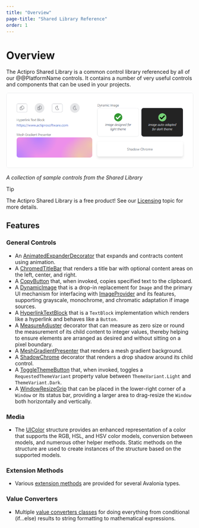 ```yaml
---
title: "Overview"
page-title: "Shared Library Reference"
order: 1
---
```

# Overview

The Actipro Shared Library is a common control library referenced by all of our @@PlatformName controls.  It contains a number of very useful controls and components that can be used in your projects.

![Screenshot](images/overview.png)

*A collection of sample controls from the Shared Library*

> [!TIP]
> The Actipro Shared Library is a free product!  See our [Licensing](../licensing.md) topic for more details.

## Features

### General Controls

- An [AnimatedExpanderDecorator](controls/animated-expander-decorator.md) that expands and contracts content using animation.
- A [ChromedTitleBar](controls/chromed-title-bar.md) that renders a title bar with optional content areas on the left, center, and right.
- A [CopyButton](controls/copy-button.md) that, when invoked, copies specified text to the clipboard.
- A [DynamicImage](controls/dynamic-image.md) that is a drop-in replacement for `Image` and the primary UI mechanism for interfacing with [ImageProvider](../themes/image-provider.md) and its features, supporting grayscale, monochrome, and chromatic adaptation if image sources.
- A [HyperlinkTextBlock](controls/hyperlink-textblock.md) that is a `TextBlock` implementation which renders like a hyperlink and behaves like a `Button`.
- A [MeasureAdjuster](controls/measure-adjuster.md) decorator that can measure as zero size or round the measurement of its child content to integer values, thereby helping to ensure elements are arranged as desired and without sitting on a pixel boundary.
- A [MeshGradientPresenter](controls/mesh-gradient-presenter.md) that renders a mesh gradient background.
- A [ShadowChrome](controls/shadow-chrome.md) decorator that renders a drop shadow around its child control.
- A [ToggleThemeButton](controls/toggle-theme-button.md) that, when invoked, toggles a `RequestedThemeVariant` property value between `ThemeVariant.Light` and `ThemeVariant.Dark`.
- A [WindowResizeGrip](controls/window-resize-grip.md) that can be placed in the lower-right corner of a `Window` or its status bar, providing a larger area to drag-resize the `Window` both horizontally and vertically.

### Media

- The [UIColor](xref:@ActiproUIRoot.Media.UIColor) structure provides an enhanced representation of a color that supports the RGB, HSL, and HSV color models, conversion between models, and numerous other helper methods.  Static methods on the structure are used to create instances of the structure based on the supported models.

### Extension Methods

- Various [extension methods](extension-methods.md) are provided for several Avalonia types.

### Value Converters

- Multiple [value converters classes](value-converters.md) for doing everything from conditional (if...else) results to string formatting to mathematical expressions.
